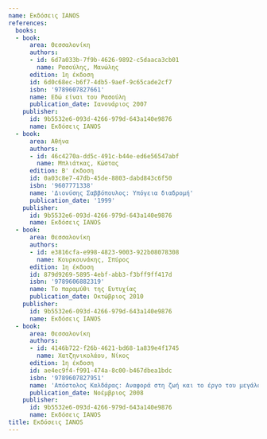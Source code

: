 ```yaml
---
name: Εκδόσεις IANOS
references:
  books:
  - book:
      area: Θεσσαλονίκη
      authors:
      - id: 6d7a033b-7f9b-4626-9892-c5daaca3cb01
        name: Ρασούλης, Μανώλης
      edition: 1η έκδοση
      id: 6d0c68ec-b6f7-4db5-9aef-9c65cade2cf7
      isbn: '9789607827661'
      name: Εδώ είναι του Ρασούλη
      publication_date: Ιανουάριος 2007
    publisher:
      id: 9b5532e6-093d-4266-979d-643a140e9876
      name: Εκδόσεις IANOS
  - book:
      area: Αθήνα
      authors:
      - id: 46c4270a-dd5c-491c-b44e-ed6e56547abf
        name: Μπλιάτκας, Κώστας
      edition: Β' έκδοση
      id: 0a03c8e7-47db-45de-8803-dabd843c6f50
      isbn: '9607771338'
      name: 'Διονύσης Σαββόπουλος: Υπόγεια διαδρομή'
      publication_date: '1999'
    publisher:
      id: 9b5532e6-093d-4266-979d-643a140e9876
      name: Εκδόσεις IANOS
  - book:
      area: Θεσσαλονίκη
      authors:
      - id: e3816cfa-e998-4823-9003-922b08078308
        name: Κουρκουνάκης, Σπύρος
      edition: 1η έκδοση
      id: 879d9269-5895-4ebf-abb3-f3bff9ff417d
      isbn: '9789606882319'
      name: Το παραμύθι της Ευτυχίας
      publication_date: Οκτώβριος 2010
    publisher:
      id: 9b5532e6-093d-4266-979d-643a140e9876
      name: Εκδόσεις IANOS
  - book:
      area: Θεσσαλονίκη
      authors:
      - id: 4146b722-f26b-4621-bd68-1a839e4f1745
        name: Χατζηνικολάου, Νίκος
      edition: 1η έκδοση
      id: ae4ec9f4-f991-474a-8c00-b467dbea1bdc
      isbn: '9789607827951'
      name: 'Απόστολος Καλδάρας: Αναφορά στη ζωή και το έργο του μεγάλου δημιουργού'
      publication_date: Νοέμβριος 2008
    publisher:
      id: 9b5532e6-093d-4266-979d-643a140e9876
      name: Εκδόσεις IANOS
title: Εκδόσεις IANOS
---
```


